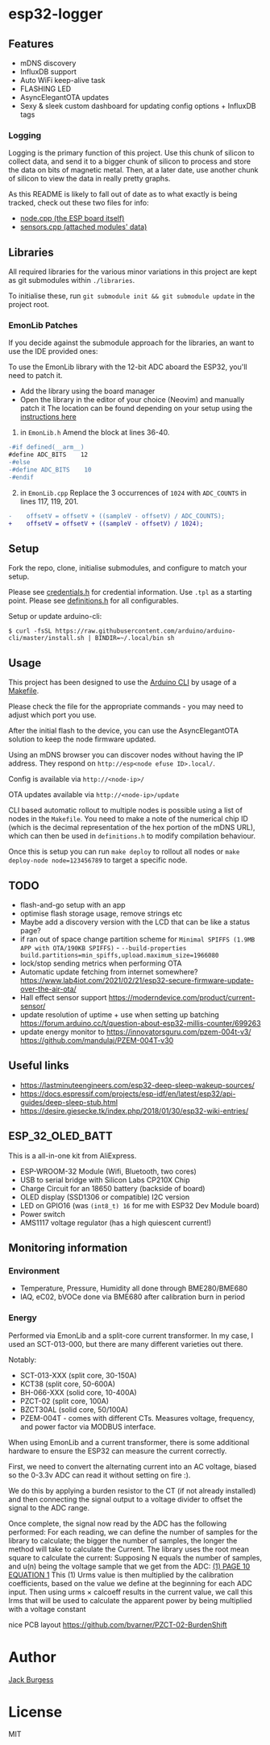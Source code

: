 # esp32-logger

## Features

 - mDNS discovery
 - InfluxDB support
 - Auto WiFi keep-alive task
 - FLASHING LED
 - AsyncElegantOTA updates
 - Sexy & sleek custom dashboard for updating config options + InfluxDB tags

### Logging

Logging is the primary function of this project. Use this chunk of silicon to collect data, and send it to a bigger chunk of silicon to process and store the data on bits of magnetic metal. Then, at a later date, use another chunk of silicon to view the data in really pretty graphs.

As this README is likely to fall out of date as to what exactly is being tracked, check out these two files for info:

 - [node.cpp (the ESP board itself)](./node.cpp)
 - [sensors.cpp (attached modules' data)](./sensors.cpp)

## Libraries

All required libraries for the various minor variations in this project are kept as git submodules within `./libraries`.

To initialise these, run `git submodule init && git submodule update` in the project root.

### EmonLib Patches

If you decide against the submodule approach for the libraries, an want to use the IDE provided ones:

To use the EmonLib library with the 12-bit ADC aboard the ESP32, you'll need to patch it.
 - Add the library using the board manager
 - Open the library in the editor of your choice (Neovim) and manually patch it
The location can be found depending on your setup using the [instructions here](https://support.arduino.cc/hc/en-us/articles/4411202655634-Find-Arduino-IDE-files-and-folders#:~:text=macOS%3A%20Arduino%20%3E%20Preferences-,Libraries,-Libraries%20installed%20with)

1. in `EmonLib.h`
Amend the block at lines 36-40.

```diff
-#if defined(__arm__)
#define ADC_BITS    12
-#else
-#define ADC_BITS    10
-#endif
```

2. in `EmonLib.cpp`
Replace the 3 occurrences of `1024` with `ADC_COUNTS` in lines 117, 119, 201.

```diff
-    offsetV = offsetV + ((sampleV - offsetV) / ADC_COUNTS);
+    offsetV = offsetV + ((sampleV - offsetV) / 1024);
```


## Setup

Fork the repo, clone, initialise submodules, and configure to match your setup.

Please see [credentials.h](./credentials.h) for credential information. Use `.tpl` as a starting point.
Please see [definitions.h](./definitions.h) for all configurables.

Setup or update arduino-cli:

```
$ curl -fsSL https://raw.githubusercontent.com/arduino/arduino-cli/master/install.sh | BINDIR=~/.local/bin sh
```

## Usage

This project has been designed to use the [Arduino CLI](https://arduino.github.io/arduino-cli/latest/) by usage of a [Makefile](./Makefile).

Please check the file for the appropriate commands - you may need to adjust which port you use.

After the initial flash to the device, you can use the AsyncElegantOTA solution to keep the node firmware updated.

Using an mDNS browser you can discover nodes without having the IP address. They respond on `http://esp<node efuse ID>.local/`.

Config is available via `http://<node-ip>/`

OTA updates available via `http://<node-ip>/update`

CLI based automatic rollout to multiple nodes is possible using a list of nodes in the `Makefile`. You need to make a note of the numerical chip ID (which is the decimal representation of the hex portion of the mDNS URL), which can then be used in `definitions.h` to modify compilation behaviour.

Once this is setup you can run `make deploy` to rollout all nodes or `make deploy-node node=123456789` to target a specific node.

## TODO

 - flash-and-go setup with an app
 - optimise flash storage usage, remove strings etc
 - Maybe add a discovery version with the LCD that can be like a status page?
 - if ran out of space change partition scheme for `Minimal SPIFFS (1.9MB APP with OTA/190KB SPIFFS)` - `--build-properties build.partitions=min_spiffs,upload.maximum_size=1966080`
 - lock/stop sending metrics when performing OTA
 - Automatic update fetching from internet somewhere? https://www.lab4iot.com/2021/02/21/esp32-secure-firmware-update-over-the-air-ota/
 - Hall effect sensor support https://moderndevice.com/product/current-sensor/
 - update resolution of uptime + use when setting up batching https://forum.arduino.cc/t/question-about-esp32-millis-counter/699263
 - update energy monitor to https://innovatorsguru.com/pzem-004t-v3/ https://github.com/mandulaj/PZEM-004T-v30

## Useful links

 - https://lastminuteengineers.com/esp32-deep-sleep-wakeup-sources/
 - https://docs.espressif.com/projects/esp-idf/en/latest/esp32/api-guides/deep-sleep-stub.html
 - https://desire.giesecke.tk/index.php/2018/01/30/esp32-wiki-entries/

## ESP_32_OLED_BATT

This is a all-in-one kit from AliExpress.
 - ESP-WROOM-32 Module (Wifi, Bluetooth, two cores)
 - USB to serial bridge with Silicon Labs CP210X Chip
 - Charge Circuit for an 18650 battery (backside of board)
 - OLED display (SSD1306 or compatible) I2C version
 - LED on GPIO16 (was `(int8_t) 16` for me with  ESP32 Dev Module board)
 - Power switch
 - AMS1117 voltage regulator (has a high quiescent current!)

## Monitoring information

### Environment

 - Temperature, Pressure, Humidity all done through BME280/BME680
 - IAQ, eC02, bVOCe done via BME680 after calibration burn in period

### Energy

Performed via EmonLib and a split-core current transformer. In my case, I used an SCT-013-000, but there are many different varieties out there.

Notably:
 - SCT-013-XXX (split core, 30-150A)
 - KCT38 (split core, 50-600A)
 - BH-066-XXX (solid core, 10-400A)
 - PZCT-02 (split core, 100A)
 - BZCT30AL (solid core, 50/100A)
 - PZEM-004T - comes with different CTs. Measures voltage, frequency, and power factor via MODBUS interface.

When using EmonLib and a current transformer, there is some additional hardware to ensure the ESP32 can measure the current correctly.

First, we need to convert the alternating current into an AC voltage, biased so the 0-3.3v ADC can read it without setting on fire :).

We do this by applying a burden resistor to the CT (if not already installed) and then connecting the signal output to a voltage divider to offset the signal to the ADC range.

Once complete, the signal now read by the ADC has the following performed:
For each reading, we can define the number of samples for the library to calculate; the bigger the
number of samples, the longer the method will take to calculate the Current.
The library uses the root mean square to calculate the current:
Supposing N equals the number of samples, and u(n) being the voltage sample that we get from
the ADC:
[(1) PAGE 10 EQUATION 1](https://www.researchgate.net/publication/336110101_IoT_Power_Monitoring_System_for_Smart_Environments/link/5d8eaae3299bf10cff15227c/download)
This (1) Urms value is then multiplied by the calibration coefficients, based on the value we
define at the beginning for each ADC input.
Then using urms × calcoeff results in the current value, we call this Irms that will be used to
calculate the apparent power by being multiplied with a voltage constant

nice PCB layout https://github.com/bvarner/PZCT-02-BurdenShift


# Author

[Jack Burgess](https://jackburgess.dev)

# License

MIT
